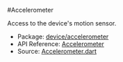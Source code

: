 #Accelerometer

Access to the device's motion sensor.

* Package: [device/accelerometer](api:)
* API Reference: [Accelerometer](api:device/accelerometer)
* Source: [Accelerometer.dart](source:lib/src/device/accelerometer)
